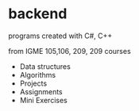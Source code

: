 # backend
programs created with C#, C++

from IGME 105,106, 209, 209 courses
 - Data structures
 - Algorithms
 - Projects
 - Assignments
 - Mini Exercises
